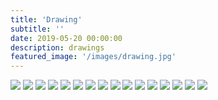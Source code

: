 ```yaml
---
title: 'Drawing'
subtitle: ''
date: 2019-05-20 00:00:00
description: drawings
featured_image: '/images/drawing.jpg'
---
```


<div class="gallery" data-columns="3">
	<img src="/images/board/01.jpg">
	<img src="/images/board/02.jpg">
	<img src="/images/board/04.jpg">
	<img src="/images/board/05.jpg">
	<img src="/images/board/06.jpg">
	<img src="/images/board/09.jpg">
	<img src="/images/board/10.1.jpg">
	<img src="/images/board/10.2.jpg">
	<img src="/images/board/11.jpg">
	<img src="/images/board/12.jpg">
	<img src="/images/board/13.jpg">
	<img src="/images/board/14.jpg">
	<img src="/images/board/18.jpg">
	<img src="/images/board/21.jpg">
	<img src="/images/board/22.jpg">
	<img src="/images/board/23.jpg">
</div>
